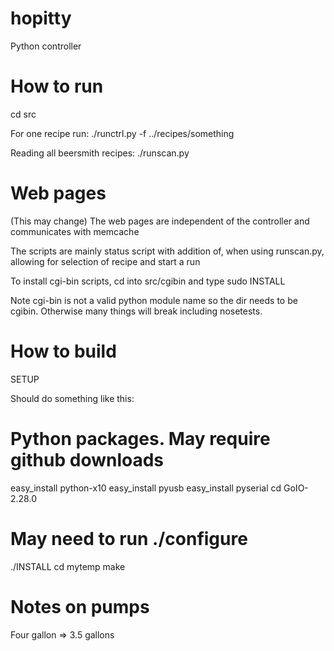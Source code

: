 hopitty
=======

Python controller

How to run
==========
cd src

For one recipe run:
./runctrl.py -f ../recipes/something

Reading all beersmith recipes:
./runscan.py

Web pages
=========
(This may change)
The web pages are independent of the controller and communicates
with memcache

The scripts are mainly status script with addition of, when using runscan.py,
allowing for selection of recipe and start a run

To install cgi-bin scripts, cd into src/cgibin and type sudo INSTALL

Note cgi-bin is not a valid python module name so the dir needs to be cgibin.
Otherwise many things will break including nosetests.

How to build
============
SETUP

Should do something like this:
# Python packages. May require github downloads
easy_install python-x10
easy_install pyusb
easy_install pyserial
cd GoIO-2.28.0
# May need to run ./configure
./INSTALL
cd mytemp
make


Notes on pumps
===============
Four gallon => 3.5 gallons
